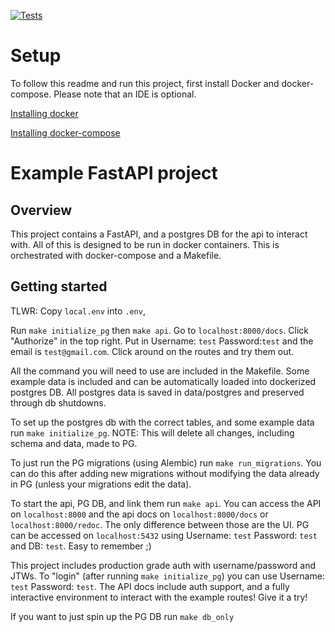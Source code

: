 [![Tests](https://github.com/peterHoburg/utah_covid_alerting/actions/workflows/tests.yml/badge.svg)](
https://github.com/peterHoburg/utah_covid_alerting/actions/workflows/tests.yml)

# Setup
To follow this readme and run this project, first install Docker and docker-compose.
Please note that an IDE is optional.

[Installing docker](https://docs.docker.com/get-docker/)

[Installing docker-compose](https://docs.docker.com/compose/install/)

# Example FastAPI project

## Overview
This project contains a FastAPI, and a postgres DB for the api to interact with. All of this is designed to be run in
docker containers. This is orchestrated with docker-compose and a Makefile.

## Getting started

TLWR:
Copy `local.env` into `.env`,

Run `make initialize_pg` then `make api`. Go to `localhost:8000/docs`. Click "Authorize" in the top right. Put in
Username: `test` Password:`test` and the email is `test@gmail.com`. Click around on the routes and try them out.



All the command you will need to use are included in the Makefile. Some example data is included and can be automatically
loaded into dockerized postgres DB. All postgres data is saved in data/postgres and preserved through db shutdowns.

To set up the postgres db with the correct tables, and some example data run `make initialize_pg`.
NOTE: This will delete all changes, including schema and data, made to PG.

To just run the PG migrations (using Alembic) run `make run_migrations`. You can do this after adding new migrations
without modifying the data already in PG (unless your migrations edit the data).

To start the api, PG DB, and link them run `make api`. You can access the API on `localhost:8000` and the api docs on
`localhost:8000/docs` or `localhost:8000/redoc`. The only difference between those are the UI. PG can be accessed on
`localhost:5432` using Username: `test` Password: `test` and DB: `test`. Easy to remember ;)

This project includes production grade auth with username/password and JTWs. To "login" (after running `make initialize_pg`)
you can use Username: `test` Password: `test`. The API docs include auth support, and a fully interactive environment
to interact with the example routes! Give it a try!

If you want to just spin up the PG DB run `make db_only`
